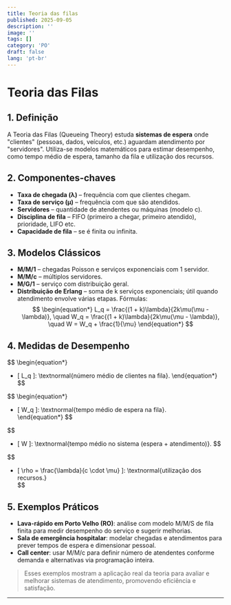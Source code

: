 ```yaml
---
title: Teoria das filas
published: 2025-09-05
description: ''
image: ''
tags: []
category: 'PO'
draft: false 
lang: 'pt-br'
---
```


# Teoria das Filas

## 1. Definição
A Teoria das Filas (Queueing Theory) estuda **sistemas de espera** onde "clientes" (pessoas, dados, veículos, etc.) aguardam atendimento por "servidores". Utiliza-se modelos matemáticos para estimar desempenho, como tempo médio de espera, tamanho da fila e utilização dos recursos.

## 2. Componentes-chaves
- **Taxa de chegada (λ)** – frequência com que clientes chegam.  
- **Taxa de serviço (μ)** – frequência com que são atendidos.  
- **Servidores** – quantidade de atendentes ou máquinas (modelo c).  
- **Disciplina de fila** – FIFO (primeiro a chegar, primeiro atendido), prioridade, LIFO etc.  
- **Capacidade de fila** – se é finita ou infinita.

## 3. Modelos Clássicos
- **M/M/1** – chegadas Poisson e serviços exponenciais com 1 servidor.  
- **M/M/c** – múltiplos servidores.  
- **M/G/1** – serviço com distribuição geral.  
- **Distribuição de Erlang** – soma de k serviços exponenciais; útil quando atendimento envolve várias etapas. Fórmulas:  
$$
\begin{equation*}
L_q = \frac{(1 + k)\lambda}{2k\mu(\mu - \lambda)}, \quad
W_q = \frac{(1 + k)\lambda}{2k\mu(\mu - \lambda)}, \quad
W = W_q + \frac{1}{\mu}
\end{equation*}
$$

## 4. Medidas de Desempenho

$$
\begin{equation*}
- [
L_q
]: \textnormal{número médio de clientes na fila}.
\end{equation*}
$$

$$
\begin{equation*}
- [
W_q
]: \textnormal{tempo médio de espera na fila}.  
\end{equation*}
$$

$$
- [
W
]: \textnormal{tempo médio no sistema (espera + atendimento)}.
$$

$$
- [
\rho = \frac{\lambda}{c \cdot \mu}
]: \textnormal{utilização dos recursos.}  
$$

## 5. Exemplos Práticos
- **Lava-rápido em Porto Velho (RO)**: análise com modelo M/M/S de fila finita para medir desempenho do serviço e sugerir melhorias.
- **Sala de emergência hospitalar**: modelar chegadas e atendimentos para prever tempos de espera e dimensionar pessoal.
- **Call center**: usar M/M/c para definir número de atendentes conforme demanda e alternativas via programação inteira.

> Esses exemplos mostram a aplicação real da teoria para avaliar e melhorar sistemas de atendimento, promovendo eficiência e satisfação.

---
